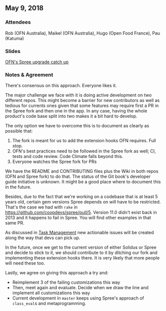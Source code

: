 ## May 9, 2018

### Attendees

Rob (OFN Australia), Maikel (OFN Australia), Hugo (Open Food France), Pau (Katuma)

### Slides

[OFN's Spree upgrade catch up](https://speakerdeck.com/coopdevs/ofns-spree-upgrade-catch-up)

### Notes & Agreement

There's consensus on this approach. Everyone likes it.

The major challenge we face with it is doing active development on two different repos. This might become a barrier for new contributors as well as tedious for currents ones given that some features may require first a PR in the Spree fork and then one in the app. In any case, having the whole product's code base split into two makes it a bit hard to develop.

The only option we have to overcome this is to document as clearly as possible that:
1. The fork is meant for us to add the extension hooks OFN requires. Full stop.
2. OFN's best practices need to be followed in the Spree fork as well; CI, tests and code review. Code Climate falls beyond this.
3. Everyone watches the Spree fork for PRs

We have the README and CONTRIBUTING files plus the Wiki in both repos (OFN and Spree fork) to do that. The status of the Git book's developer guide initiative is unknown. It might be a good place where to document this in the future.

Besides, due to the fact that we're working on a codebase that is at least 5 years old, certain gem versions Spree depends on will have to be restricted. That's the case we had with `rake` in https://github.com/coopdevs/spree/pull/5. Version 11.0 didn't exist back in 2013 and it happens to fail in Spree. You will find other examples in that same PR.

As discussed in [Task Management](https://github.com/openfoodfoundation/openfoodnetwork/wiki/Development-%E2%9B%91#task-management) new actionable issues will be created along the way that devs can pick up.

In the future, once we get to the current version of either Solidus or Spree and decide to stick to it, we should contribute to it by ditching our fork and implementing these extension hooks there. It is very likely that more people will need these too.

Lastly, we agree on giving this approach a try and:

* Reimplement 3 of the failing customizations this way
* Then, meet again and evaluate. Decide when we draw the line and implement all customizations this way
* Current development in `master` keeps using Spree's approach of `class_eval`s and metaprogramming.
